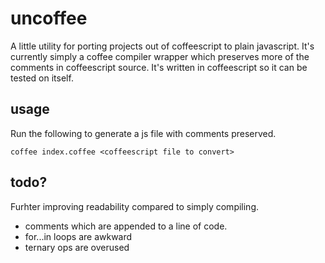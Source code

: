 # uncoffee
A little utility for porting projects out of coffeescript to plain javascript. It's currently simply a coffee compiler wrapper which preserves more of the comments in coffeescript source. It's written in coffeescript so it can be tested on itself.

## usage
Run the following to generate a js file with comments preserved.
```
coffee index.coffee <coffeescript file to convert>
```

## todo?
Furhter improving readability compared to simply compiling.
  * comments which are appended to a line of code.
  * for...in loops are awkward
  * ternary ops are overused
